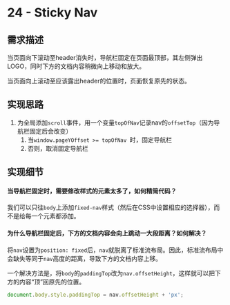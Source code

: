 # 24 - Sticky Nav



## 需求描述

当页面向下滚动至header消失时，导航栏固定在页面最顶部，其左侧弹出LOGO，同时下方的文档内容稍微向上移动和放大。

当页面向上滚动至应该露出header的位置时，页面恢复原先的状态。



## 实现思路

1. 为全局添加`scroll`事件，用一个变量`topOfNav`记录nav的`offsetTop`（因为导航栏固定后会改变）
   1. 当`window.pageYOffset >= topOfNav `时，固定导航栏
   2. 否则，取消固定导航栏



## 实现细节

#### 当导航栏固定时，需要修改样式的元素太多了，如何精简代码？

我们可以只往`body`上添加`fixed-nav`样式（然后在CSS中设置相应的选择器），而不是给每一个元素都添加。



#### 为什么导航栏固定后，下方的文档内容会向上跳动一大段距离？如何解决？

将`nav`设置为`position: fixed`后，`nav`就脱离了标准流布局。因此，标准流布局中会缺失等同于`nav`高度的距离，导致下方的文档内容上移。

一个解决方法是，将`body`的`paddingTop`改为`nav.offsetHeight`，这样就可以把下方的内容“顶”回原先的位置。

```js
document.body.style.paddingTop = nav.offsetHeight + 'px';
```

